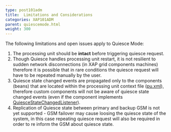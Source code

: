 ```yaml
---
type: post101adm
title:  Limitations and Considerations
categories: XAP101ADM
parent: quiescemode.html
weight: 300
---
```




The following limitations and open issues apply to Quiesce Mode:

1. The processing unit should be **intact** before triggering quiesce request.
2. Though Quiesce handles processing unit restart, it is not resilient to sudden network disconnections (in XAP grid components machines) therefore it is possible that in rare conditions the quiesce request will have to be repeated manually by the user. <br> 
3. Quiesce state changed events are propagated only to the components (beans) that are located within the processing unit context file ([pu.xml]({{%currentjavaurl%}}/configuring-processing-unit-elements.html)), therefore custom components will not be aware of quiesce state changed events (even if the component implements [QuiesceStateChangedListener](./quiesce-pu-api.html#quiesce-state-changed-listener)).
4. Replication of Quiesce state between primary and backup GSM is not yet supported - GSM failover may cause loosing the quiesce state of the system, in this case repeating quiesce request will also be required in order to re inform the GSM about quiesce state.
